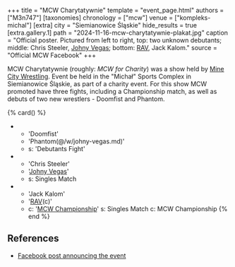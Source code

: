 +++
title = "MCW Charytatywnie"
template = "event_page.html"
authors = ["M3n747"]
[taxonomies]
chronology = ["mcw"]
venue = ["kompleks-michal"]
[extra]
city = "Siemianowice Śląskie"
hide_results = true
[extra.gallery.1]
path = "2024-11-16-mcw-charytatywnie-plakat.jpg"
caption = "Official poster. Pictured from left to right, top: two unknown debutants; middle: Chris Steeler, [Johny Vegas](@/w/johny-vegas.md); bottom: [RAV](@/w/rav.md), Jack Kalom."
source = "Official MCW Facebook"
+++

MCW Charytatywnie (roughly: _MCW for Charity_) was a show held by [Mine City Wrestling](@/o/mcw.md). Event be held in the "Michał" Sports Complex in Siemianowice Śląskie, as part of a charity event. For this show MCW promoted have three fights, including a Championship match, as well as debuts of two new wrestlers - Doomfist and Phantom.

{% card() %}
- - 'Doomfist'
  - 'Phantom(@/w/johny-vegas.md)'
  - s: 'Debutants Fight'
- - 'Chris Steeler'
  - '[Johny Vegas](@/w/johny-vegas.md)'
  - s: Singles Match
- - 'Jack Kalom'
  - '[RAV](@/w/rav.md)(c)'
  - c: '[MCW Championship](@/c/mcw-championship.md)'
    s: Singles Match
    c: MCW Championship
{% end %}

## References

* [Facebook post announcing the event](https://www.facebook.com/minecitywrestling/posts/pfbid02RgeZnLCLQk99euChtiEaBtD7jfVWMFUjvYBzh8a7vXrxtnJyj19iU7KWXjMJZ1jdl)
